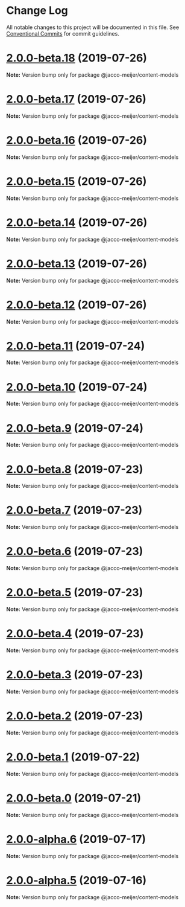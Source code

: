 # Change Log

All notable changes to this project will be documented in this file.
See [Conventional Commits](https://conventionalcommits.org) for commit guidelines.

# [2.0.0-beta.18](https://github.com/jaccomeijer/wheelroom/compare/@jacco-meijer/content-models@2.0.0-beta.17...@jacco-meijer/content-models@2.0.0-beta.18) (2019-07-26)

**Note:** Version bump only for package @jacco-meijer/content-models





# [2.0.0-beta.17](https://github.com/jaccomeijer/wheelroom/compare/@jacco-meijer/content-models@2.0.0-beta.16...@jacco-meijer/content-models@2.0.0-beta.17) (2019-07-26)

**Note:** Version bump only for package @jacco-meijer/content-models





# [2.0.0-beta.16](https://github.com/jaccomeijer/wheelroom/compare/@jacco-meijer/content-models@2.0.0-beta.15...@jacco-meijer/content-models@2.0.0-beta.16) (2019-07-26)

**Note:** Version bump only for package @jacco-meijer/content-models





# [2.0.0-beta.15](https://github.com/jaccomeijer/wheelroom/compare/@jacco-meijer/content-models@2.0.0-beta.14...@jacco-meijer/content-models@2.0.0-beta.15) (2019-07-26)

**Note:** Version bump only for package @jacco-meijer/content-models





# [2.0.0-beta.14](https://github.com/jaccomeijer/wheelroom/compare/@jacco-meijer/content-models@2.0.0-beta.13...@jacco-meijer/content-models@2.0.0-beta.14) (2019-07-26)

**Note:** Version bump only for package @jacco-meijer/content-models





# [2.0.0-beta.13](https://github.com/jaccomeijer/wheelroom/compare/@jacco-meijer/content-models@2.0.0-beta.12...@jacco-meijer/content-models@2.0.0-beta.13) (2019-07-26)

**Note:** Version bump only for package @jacco-meijer/content-models





# [2.0.0-beta.12](https://github.com/jaccomeijer/wheelroom/compare/@jacco-meijer/content-models@2.0.0-beta.11...@jacco-meijer/content-models@2.0.0-beta.12) (2019-07-26)

**Note:** Version bump only for package @jacco-meijer/content-models





# [2.0.0-beta.11](https://github.com/jaccomeijer/wheelroom/compare/@jacco-meijer/content-models@2.0.0-beta.10...@jacco-meijer/content-models@2.0.0-beta.11) (2019-07-24)

**Note:** Version bump only for package @jacco-meijer/content-models





# [2.0.0-beta.10](https://github.com/jaccomeijer/wheelroom/compare/@jacco-meijer/content-models@2.0.0-beta.9...@jacco-meijer/content-models@2.0.0-beta.10) (2019-07-24)

**Note:** Version bump only for package @jacco-meijer/content-models





# [2.0.0-beta.9](https://github.com/jaccomeijer/wheelroom/compare/@jacco-meijer/content-models@2.0.0-beta.8...@jacco-meijer/content-models@2.0.0-beta.9) (2019-07-24)

**Note:** Version bump only for package @jacco-meijer/content-models





# [2.0.0-beta.8](https://github.com/jaccomeijer/wheelroom/compare/@jacco-meijer/content-models@2.0.0-beta.7...@jacco-meijer/content-models@2.0.0-beta.8) (2019-07-23)

**Note:** Version bump only for package @jacco-meijer/content-models





# [2.0.0-beta.7](https://github.com/jaccomeijer/wheelroom/compare/@jacco-meijer/content-models@2.0.0-beta.6...@jacco-meijer/content-models@2.0.0-beta.7) (2019-07-23)

**Note:** Version bump only for package @jacco-meijer/content-models





# [2.0.0-beta.6](https://github.com/jaccomeijer/wheelroom/compare/@jacco-meijer/content-models@2.0.0-beta.5...@jacco-meijer/content-models@2.0.0-beta.6) (2019-07-23)

**Note:** Version bump only for package @jacco-meijer/content-models





# [2.0.0-beta.5](https://github.com/jaccomeijer/wheelroom/compare/@jacco-meijer/content-models@2.0.0-beta.4...@jacco-meijer/content-models@2.0.0-beta.5) (2019-07-23)

**Note:** Version bump only for package @jacco-meijer/content-models





# [2.0.0-beta.4](https://github.com/jaccomeijer/wheelroom/compare/@jacco-meijer/content-models@2.0.0-beta.3...@jacco-meijer/content-models@2.0.0-beta.4) (2019-07-23)

**Note:** Version bump only for package @jacco-meijer/content-models





# [2.0.0-beta.3](https://github.com/jaccomeijer/wheelroom/compare/@jacco-meijer/content-models@2.0.0-beta.2...@jacco-meijer/content-models@2.0.0-beta.3) (2019-07-23)

**Note:** Version bump only for package @jacco-meijer/content-models





# [2.0.0-beta.2](https://github.com/jaccomeijer/wheelroom/compare/@jacco-meijer/content-models@2.0.0-beta.1...@jacco-meijer/content-models@2.0.0-beta.2) (2019-07-23)

**Note:** Version bump only for package @jacco-meijer/content-models





# [2.0.0-beta.1](https://github.com/jaccomeijer/wheelroom/compare/@jacco-meijer/content-models@2.0.0-beta.0...@jacco-meijer/content-models@2.0.0-beta.1) (2019-07-22)

**Note:** Version bump only for package @jacco-meijer/content-models





# [2.0.0-beta.0](https://github.com/jaccomeijer/wheelroom/compare/@jacco-meijer/content-models@2.0.0-alpha.6...@jacco-meijer/content-models@2.0.0-beta.0) (2019-07-21)

**Note:** Version bump only for package @jacco-meijer/content-models





# [2.0.0-alpha.6](https://github.com/jaccomeijer/wheelroom/compare/@jacco-meijer/content-models@2.0.0-alpha.5...@jacco-meijer/content-models@2.0.0-alpha.6) (2019-07-17)

**Note:** Version bump only for package @jacco-meijer/content-models





# [2.0.0-alpha.5](https://github.com/jaccomeijer/wheelroom/compare/@jacco-meijer/content-models@2.0.0-alpha.4...@jacco-meijer/content-models@2.0.0-alpha.5) (2019-07-16)

**Note:** Version bump only for package @jacco-meijer/content-models
